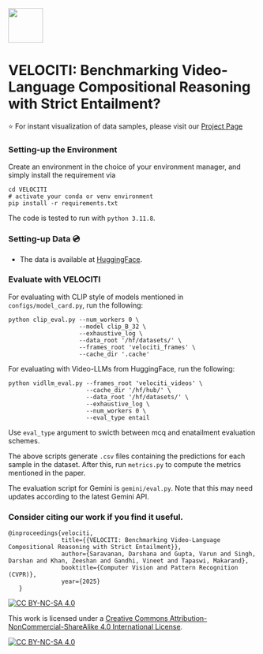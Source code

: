 <img src="assets/run.ico" width=70 height=70/> 

# VELOCITI: Benchmarking Video-Language Compositional Reasoning with Strict Entailment?

⭐️ For instant visualization of data samples, please visit our [Project Page](https://katha-ai.github.io/projects/velociti/)


### Setting-up the Environment
Create an environment in the choice of your environment manager, and simply install the requirement via
```
cd VELOCITI
# activate your conda or venv environment
pip install -r requirements.txt
```
The code is tested to run with `python 3.11.8`.

### Setting-up Data 💿

- The data is available at [HuggingFace](https://huggingface.co/datasets/katha-ai-iiith/VELOCITI).


### Evaluate with VELOCITI

For evaluating with CLIP style of models mentioned in `configs/model_card.py`, run the following:

```
python clip_eval.py --num_workers 0 \
                    --model clip_B_32 \
                    --exhaustive_log \
                    --data_root '/hf/datasets/' \
                    --frames_root 'velociti_frames' \
                    --cache_dir '.cache'
```


For evaluating with Video-LLMs from HuggingFace, run the following:

```
python vidllm_eval.py --frames_root 'velociti_videos' \
                      --cache_dir '/hf/hub/' \
                      --data_root '/hf/datasets/' \
                      --exhaustive_log \
                      --num_workers 0 \
                      --eval_type entail
```
Use `eval_type` argument to swicth between mcq and enatailment evaluation schemes.

The above scripts generate `.csv` files containing the predictions for each sample in the dataset. After this, run `metrics.py` to compute the metrics mentioned in the paper.

The evaluation script for Gemini is `gemini/eval.py`. Note that this may need updates according to the latest Gemini API.

### Consider citing our work if you find it useful.

```
@inproceedings{velociti,
               title={{VELOCITI: Benchmarking Video-Language Compositional Reasoning with Strict Entailment}},
               author={Saravanan, Darshana and Gupta, Varun and Singh, Darshan and Khan, Zeeshan and Gandhi, Vineet and Tapaswi, Makarand},
               booktitle={Computer Vision and Pattern Recognition (CVPR)},
               year={2025}
   }
```


[![CC BY-NC-SA 4.0][cc-by-nc-sa-shield]][cc-by-nc-sa]

This work is licensed under a
[Creative Commons Attribution-NonCommercial-ShareAlike 4.0 International License][cc-by-nc-sa].

[![CC BY-NC-SA 4.0][cc-by-nc-sa-image]][cc-by-nc-sa]

[cc-by-nc-sa]: http://creativecommons.org/licenses/by-nc-sa/4.0/
[cc-by-nc-sa-image]: https://licensebuttons.net/l/by-nc-sa/4.0/88x31.png
[cc-by-nc-sa-shield]: https://img.shields.io/badge/License-CC%20BY--NC--SA%204.0-lightgrey.svg

